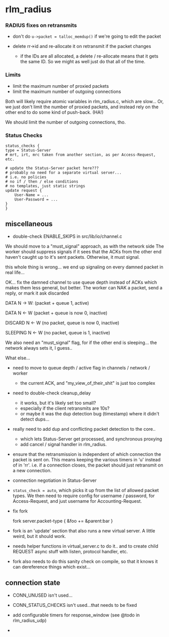 # rlm_radius

### RADIUS fixes on retransmits

* don't do `u->packet = talloc_memdup()` if we're going to edit the
  packet

* delete rr->id and re-allocate it on retransmit if the packet changes
  * if the IDs are all allocated, a delete / re-allocate means that it
    gets the same ID.  So we might as well just do that all of the time.

### Limits

* limit the maximum number of proxied packets
* limit the maximum number of outgoing connections

Both will likely require atomic variables in rlm_radius.c, which are
slow...  Or, we just don't limit the number of proxied packets, and
instead rely on the other end to do some kind of push-back.  (HA!)

We should limit the number of outgoing connections, tho.

### Status Checks
    
    status_checks {
	type = Status-Server 
	# mrt, irt, mrc taken from another section, as per Access-Request, etc.
	
	# update the Status-Server packet here???
	# probably no need for a separate virtual server...
	# i.e. no policies
	# no if / then / else conditions
	# no templates, just static strings
	update request {
		User-Name = ...
		User-Password = ...
	}
    }


## miscellaneous

* double-check ENABLE_SKIPS in src/lib/io/channel.c

We should move to a "must_signal" approach, as with the network side
The worker should suppress signals if it sees that the ACKs from the
other end haven't caught up to it's sent packets.  Otherwise, it must
signal.

this whole thing is wrong... we end up signaling on every damned packet in real life...

OK... fix the damned channel to use queue depth instead of ACKs
which makes them less general, but better.  The worker can NAK a packet, send a reply, or mark it ask discarded

DATA		N -> W: (packet + queue 1, active)

DATA		N <- W (packet + queue is now 0, inactive)

DISCARD		N <- W (no packet, queue is now 0, inactive)

SLEEPING	N <- W (no packet, queue is 1, inactive)

We also need an "must_signal" flag, for if the other end is
sleeping... the network always sets it, I guess..

What else...

* need to move to queue depth / active flag in channels / network / worker
  * the current ACK, and "my_view_of_their_shit" is just too complex

* need to double-check cleanup_delay
  * it works, but it's likely set too small?
  * especially if the client retransmits are 10s?
  * or maybe it was the dup detection bug (timestamp) where it didn't detect dups...

* really need to add dup and conflicting packet detection to the core..
  * which lets Status-Server get processed, and synchronous proxying
  * add cancel / signal handler in rlm_radius.

* ensure that the retransmission is independent of which connection
the packet is sent on.  This means keeping the various timers in 'u'
instead of in 'rr'.  i.e. if a connection closes, the packet should
just retransmit on a new connection.

* connection negotiation in Status-Server

* `status_check = auto`, which picks it up from the list of allowed
packet types.  We then need to require config for username / password,
for Access-Request, and just username for Accounting-Request.

* fix fork

    fork server.packet-type {
        &foo += &parent:bar
    }

* fork is an 'update' section that also runs a new virtual server.  A
  little weird, but it should work.

* needs helper functions in virtual_server.c to do it.. and to create
  child REQUEST async stuff with listen, protocol handler, etc.

* fork also needs to do this sanity check on compile, so that it knows
  it can dereference things which exist...

## connection state

* CONN_UNUSED isn't used...

* CONN_STATUS_CHECKS isn't used...that needs to be fixed

* add configurable timers for response_window (see @todo in rlm_radius_udp)

*